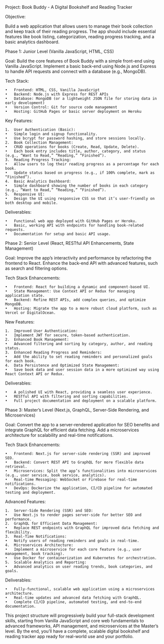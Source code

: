 Project: Book Buddy - A Digital Bookshelf and Reading Tracker

Objective:

Build a web application that allows users to manage their book collection and keep track of their reading progress. The app should include essential features like book listing, categorization, reading progress tracking, and a basic analytics dashboard.

Phase 1: Junior Level (Vanilla JavaScript, HTML, CSS)

Goal: Build the core features of Book Buddy with a simple front-end using Vanilla JavaScript. Implement a basic back-end using Node.js and Express to handle API requests and connect with a database (e.g., MongoDB).

Tech Stack:

	•	Frontend: HTML, CSS, Vanilla JavaScript
	•	Backend: Node.js with Express for REST APIs
	•	Database: MongoDB (or a lightweight JSON file for storing data in early development)
	•	Version Control: Git for source code management
	•	Hosting: GitHub Pages or basic server deployment on Heroku

Key Features:

	1.	User Authentication (Basic):
	•	Simple login and signup functionality.
	•	Use bcrypt for password hashing, and store sessions locally.
	2.	Book Collection Management:
	•	CRUD operations for books (Create, Read, Update, Delete).
	•	Each book entry includes title, author, category, and status (e.g., “Want to Read,” “Reading,” “Finished”).
	3.	Reading Progress Tracking:
	•	Allow users to log their reading progress as a percentage for each book.
	•	Update status based on progress (e.g., if 100% complete, mark as “Finished”).
	4.	Basic Analytics Dashboard:
	•	Simple dashboard showing the number of books in each category (e.g., “Want to Read,” “Reading,” “Finished”).
	5.	Responsive UI:
	•	Design the UI using responsive CSS so that it’s user-friendly on both desktop and mobile.

Deliverables:

	•	Functional web app deployed with GitHub Pages or Heroku.
	•	Basic, working API with endpoints for handling book-related requests.
	•	Documentation for setup and basic API usage.

Phase 2: Senior Level (React, RESTful API Enhancements, State Management)

Goal: Improve the app’s interactivity and performance by refactoring the frontend to React. Enhance the back-end API with advanced features, such as search and filtering options.

Tech Stack Enhancements:

	•	Frontend: React for building a dynamic and component-based UI.
	•	State Management: Use Context API or Redux for managing application state.
	•	Backend: Refine REST APIs, add complex queries, and optimize MongoDB.
	•	Hosting: Migrate the app to a more robust cloud platform, such as Vercel or DigitalOcean.

New Features:

	1.	Improved User Authentication:
	•	Implement JWT for secure, token-based authentication.
	2.	Enhanced Book Management:
	•	Advanced filtering and sorting by category, author, and reading status.
	3.	Enhanced Reading Progress and Reminders:
	•	Add the ability to set reading reminders and personalized goals for each book.
	4.	Data Persistence and Optimized State Management:
	•	Save book data and user session data in a more optimized way using React Context API or Redux.

Deliverables:

	•	A polished UI with React, providing a seamless user experience.
	•	RESTful API with filtering and sorting capabilities.
	•	Full project documentation and deployment on a scalable platform.

Phase 3: Master’s Level (Next.js, GraphQL, Server-Side Rendering, and Microservices)

Goal: Convert the app to a server-rendered application for SEO benefits and integrate GraphQL for efficient data fetching. Add a microservices architecture for scalability and real-time notifications.

Tech Stack Enhancements:

	•	Frontend: Next.js for server-side rendering (SSR) and improved SEO.
	•	Backend: Convert REST API to GraphQL for more flexible data retrieval.
	•	Microservices: Split the app’s functionalities into microservices (e.g., user service, book service, analytics).
	•	Real-time Messaging: WebSocket or Firebase for real-time notifications.
	•	DevOps: Dockerize the application, CI/CD pipeline for automated testing and deployment.

Advanced Features:

	1.	Server-Side Rendering (SSR) and SEO:
	•	Use Next.js to render pages server-side for better SEO and performance.
	2.	GraphQL for Efficient Data Management:
	•	Replace REST endpoints with GraphQL for improved data fetching and flexibility.
	3.	Real-Time Notifications:
	•	Notify users of reading reminders and goals in real-time.
	4.	Microservices Architecture:
	•	Implement a microservice for each core feature (e.g., user management, book tracking).
	•	Use Docker for containerization and Kubernetes for orchestration.
	5.	Scalable Analytics and Reporting:
	•	Advanced analytics on user reading trends, book categories, and goals.

Deliverables:

	•	Fully-functional, scalable web application using a microservices architecture.
	•	Real-time updates and advanced data fetching with GraphQL.
	•	Complete CI/CD pipeline, automated testing, and end-to-end documentation.

This project structure will progressively build your full-stack development skills, starting from Vanilla JavaScript and core web fundamentals to advanced frameworks, API management, and microservices at the Master’s level. By the end, you’ll have a complete, scalable digital bookshelf and reading tracker app ready for real-world use and your portfolio.
